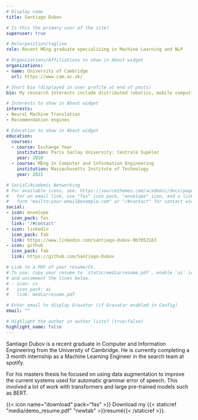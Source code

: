 ```yaml
---
# Display name
title: Santiago Dubov

# Is this the primary user of the site?
superuser: true

# Role/position/tagline
role: Recent MEng graduate specialising in Machine Learning and NLP

# Organizations/Affiliations to show in About widget
organizations:
- name: University of Cambridge
  url: https://www.cam.ac.uk/

# Short bio (displayed in user profile at end of posts)
bio: My research interests include distributed robotics, mobile computing and programmable matter.

# Interests to show in About widget
interests:
- Neural Machine Translation
- Recommendation engines

# Education to show in About widget
education:
  courses:
  - course: Exchange Year
    institution: Paris Saclay University: Centrale Supélec
    year: 2020
  - course: MEng in Computer and Information Engineering
    institution: Massachusetts Institute of Technology
    year: 2021

# Social/Academic Networking
# For available icons, see: https://sourcethemes.com/academic/docs/page-builder/#icons
#   For an email link, use "fas" icon pack, "envelope" icon, and a link in the
#   form "mailto:your-email@example.com" or "/#contact" for contact widget.
social:
- icon: envelope
  icon_pack: fas
  link: '/#contact'
- icon: linkedin
  icon_pack: fab
  link: https://www.linkedin.com/santiago-dubov-9b7052163
- icon: github
  icon_pack: fab
  link: https://github.com/Santiago-Dubov

# Link to a PDF of your resume/CV.
# To use: copy your resume to `static/media/resume.pdf`, enable `ai` icons in `params.toml`, 
# and uncomment the lines below.
# - icon: cv
#   icon_pack: ai
#   link: media/resume.pdf

# Enter email to display Gravatar (if Gravatar enabled in Config)
email: ""

# Highlight the author in author lists? (true/false)
highlight_name: false
---
```


Santiago Dubov is a recent graduate in Computer and Information Engineering from the University of Cambridge. He is currently completing a 3 month internship as a Machine Learning Engineer in the search team at spotify. 

For his masters thesis he focused on using data augmentation to improve the current systems used for automatic grammar error of speech. This involved a lot of work with transformers and large pre-trained models such as BERT. 

{{< icon name="download" pack="fas" >}} Download my {{< staticref "media/demo_resume.pdf" "newtab" >}}resumé{{< /staticref >}}.
